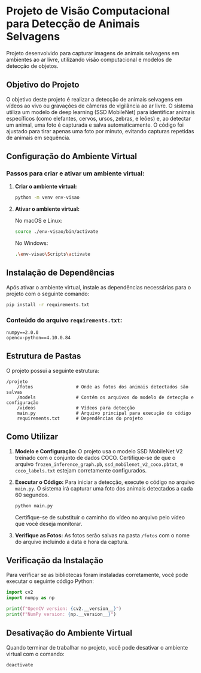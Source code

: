 # Projeto de Visão Computacional para Detecção de Animais Selvagens

Projeto desenvolvido para capturar imagens de animais selvagens em ambientes ao ar livre, utilizando visão computacional e modelos de detecção de objetos.

## Objetivo do Projeto

O objetivo deste projeto é realizar a detecção de animais selvagens em vídeos ao vivo ou gravações de câmeras de vigilância ao ar livre. O sistema utiliza um modelo de deep learning (SSD MobileNet) para identificar animais específicos (como elefantes, cervos, ursos, zebras, e leões) e, ao detectar um animal, uma foto é capturada e salva automaticamente. O código foi ajustado para tirar apenas uma foto por minuto, evitando capturas repetidas de animais em sequência.

## Configuração do Ambiente Virtual

### Passos para criar e ativar um ambiente virtual:

1. **Criar o ambiente virtual:**

   ```bash
   python -m venv env-visao
   ```

2. **Ativar o ambiente virtual:**

   No macOS e Linux:

   ```bash
   source ./env-visao/bin/activate
   ```

   No Windows:

   ```bash
   .\env-visao\Scripts\activate
   ```

## Instalação de Dependências

Após ativar o ambiente virtual, instale as dependências necessárias para o projeto com o seguinte comando:

```bash
pip install -r requirements.txt
```

### Conteúdo do arquivo `requirements.txt`:

```text
numpy==2.0.0
opencv-python==4.10.0.84
```

## Estrutura de Pastas

O projeto possui a seguinte estrutura:

```
/projeto
    /fotos                # Onde as fotos dos animais detectados são salvas
    /models               # Contém os arquivos do modelo de detecção e configuração
    /videos               # Vídeos para detecção
    main.py               # Arquivo principal para execução do código
    requirements.txt      # Dependências do projeto
```

## Como Utilizar

1. **Modelo e Configuração:** O projeto usa o modelo SSD MobileNet V2 treinado com o conjunto de dados COCO. Certifique-se de que o arquivo `frozen_inference_graph.pb`, `ssd_mobilenet_v2_coco.pbtxt`, e `coco_labels.txt` estejam corretamente configurados.
   
2. **Executar o Código:** Para iniciar a detecção, execute o código no arquivo `main.py`. O sistema irá capturar uma foto dos animais detectados a cada 60 segundos.

   ```bash
   python main.py
   ```

   Certifique-se de substituir o caminho do vídeo no arquivo pelo vídeo que você deseja monitorar.

3. **Verifique as Fotos:** As fotos serão salvas na pasta `/fotos` com o nome do arquivo incluindo a data e hora da captura.

## Verificação da Instalação

Para verificar se as bibliotecas foram instaladas corretamente, você pode executar o seguinte código Python:

```python
import cv2
import numpy as np

print(f"OpenCV version: {cv2.__version__}")
print(f"NumPy version: {np.__version__}")
```

## Desativação do Ambiente Virtual

Quando terminar de trabalhar no projeto, você pode desativar o ambiente virtual com o comando:

```bash
deactivate
```
